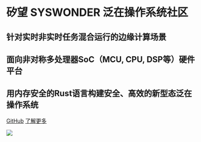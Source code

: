 # 矽望 SYSWONDER 泛在操作系统社区

<h2> 针对实时非实时任务混合运行的边缘计算场景 </h2>

<h2> 面向非对称多处理器SoC（MCU, CPU, DSP等）硬件平台 </h2>

<h2> 用内存安全的Rust语言构建安全、高效的新型态泛在操作系统 </h2>

[<i class="iconfont icon-github"></i> GitHub](https://github.com/syswonder)
[了解更多 <i class="iconfont icon-down"></i>](#main)

<!-- background image -->
![](https://i.loli.net/2018/01/15/5a5bcb771cc40.jpg)
